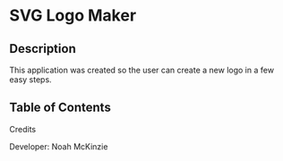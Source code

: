 # SVG Logo Maker

## Description

This application was created so the user can create a new logo in a few easy steps. 

## Table of Contents

Credits

Developer: Noah McKinzie